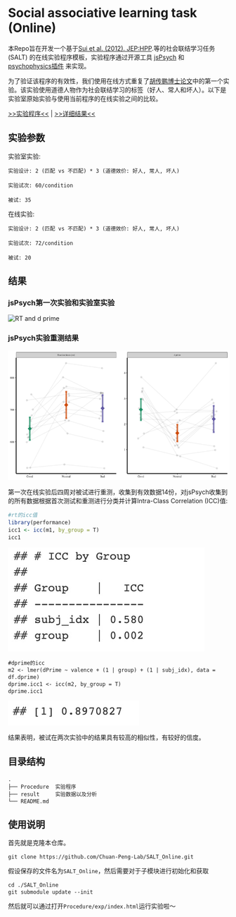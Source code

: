# Social associative learning task (Online)

本Repo旨在开发一个基于[Sui et al. (2012). JEP:HPP](http://www.ncbi.nlm.nih.gov/pubmed/22963229).等的社会联结学习任务 (SALT) 的在线实验程序模板，实验程序通过开源工具 [jsPsych](https://www.jspsych.org/) 和 [psychophysics插件](https://jspsychophysics.hes.kyushu-u.ac.jp/) 来实现。

为了验证该程序的有效性，我们使用在线方式重复了[胡传鹏博士论文](http://www.chinaxiv.org/abs/201909.00137)中的第一个实验。该实验使用道德人物作为社会联结学习的标签（好人、常人和坏人）。以下是实验室原始实验与使用当前程序的在线实验之间的比较。

[>>实验程序<<](Procedure/README.md) | [>>详细结果<<](result/README.md)

## 实验参数

实验室实验:

    实验设计: 2 (匹配 vs 不匹配) * 3 (道德效价: 好人, 常人, 坏人)
    
    实验试次: 60/condition
    
    被试: 35

在线实验:

    实验设计: 2 (匹配 vs 不匹配) * 3 (道德效价: 好人, 常人, 坏人)
    
    实验试次: 72/condition
    
    被试: 20

## 结果

### jsPsych第一次实验和实验室实验

![RT and d prime](result/doc/pilot_comp.png)

### jsPsych实验重测结果

![Rplot](result/doc/Rplot.png)

第一次在线实验后四周对被试进行重测，收集到有效数据14份，对jsPsych收集到的所有数据根据首次测试和重测进行分类并计算Intra-Class Correlation (ICC)值:

```R
#rt的icc值
library(performance)
icc1 <- icc(m1, by_group = T)
icc1
```

![反应时的icc值](result/doc/ICC2.jpeg)

```
#dprime的icc
m2 <- lmer(dPrime ~ valence + (1 | group) + (1 | subj_idx), data = df.dprime)
dprime.icc1 <- icc(m2, by_group = T)
dprime.icc1
```

![dprime icc](result/doc/ICC.jpeg)

结果表明，被试在两次实验中的结果具有较高的相似性，有较好的信度。

## 目录结构
```shell
.
├── Procedure  实验程序
├── result     实验数据以及分析
└── README.md
```

## 使用说明

首先就是克隆本仓库。
```shell
git clone https://github.com/Chuan-Peng-Lab/SALT_Online.git
```

假设保存的文件名为`SALT_Online`，然后需要对于子模块进行初始化和获取
```shell
cd ./SALT_Online
git submodule update --init
```

然后就可以通过打开`Procedure/exp/index.html`运行实验啦～
